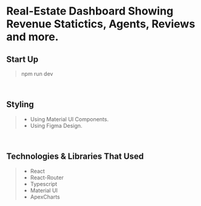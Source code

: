 # Real-Estate Dashboard Showing Revenue Statictics, Agents, Reviews and more.

## Start Up

> npm run dev

<br/>

## Styling

> - Using Material UI Components.
> - Using Figma Design.

<br/>

## Technologies & Libraries That Used

> - React
> - React-Router
> - Typescript
> - Material UI
> - ApexCharts

